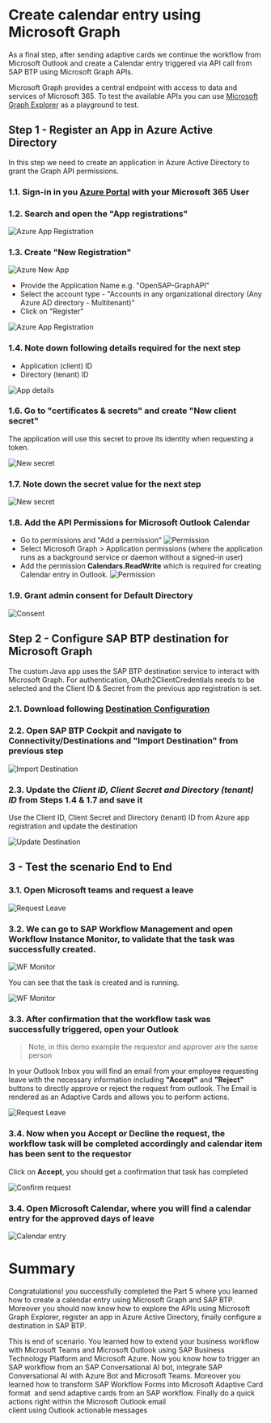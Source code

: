 # Create calendar entry using Microsoft Graph

As a final step, after sending adaptive cards we continue the workflow from Microsoft Outlook and create a Calendar entry triggered via API call from SAP BTP using Microsoft Graph APIs. 

Microsoft Graph provides a central endpoint with access to data and services of Microsoft 365. To test the available APIs you can use [Microsoft Graph Explorer](https://graph.microsoft.com) as a playground to test.




## Step 1 - Register an App in Azure Active Directory

In this step we need to create an application in Azure Active Directory to grant the Graph API permissions.

### 1.1. Sign-in in you [Azure Portal](https://portal.azure.com/) with your **Microsoft 365 User**

### 1.2. Search and open the "App registrations"

![Azure App Registration](./images/u5_app_reg.png)

### 1.3. Create "New Registration"

![Azure New App](./images/u5_new_reg.png)

* Provide the Application Name e.g. "OpenSAP-GraphAPI"
* Select the account type - "Accounts in any organizational directory (Any Azure AD directory - Multitenant)" 
* Click on "Register"

![Azure App Registration](./images/u5_register.png)

### 1.4. Note down following details required for the next step

* Application (client) ID
* Directory (tenant) ID

![App details](./images/u5_app_id.png)

### 1.6. Go to "certificates & secrets" and create "New client secret"

The application will use this secret to prove its identity when requesting a token.

![New secret](./images/u5_new_secret.png)

### 1.7. Note down the secret value for the next step

![New secret](./images/u5_secret.png)

### 1.8. Add the API Permissions for Microsoft Outlook Calendar

* Go to permissions and "Add a permission"
  ![Permission](./images/u5_permission.png)
* Select Microsoft Graph > Application permissions (where the application runs as a background service or daemon without a signed-in user)
* Add the permission **Calendars.ReadWrite** which is required for creating Calendar entry in Outlook.
 ![Permission](./images/u5_add_premission.png)

 ### 1.9. Grant admin consent for Default Directory 

 ![Consent](./images/u5_grant_consent.png)


## Step 2 - Configure SAP BTP destination for Microsoft Graph

The custom Java app uses the SAP BTP destination service to interact with Microsoft Graph.
For authentication, OAuth2ClientCredentials needs to be selected and the Client ID & Secret from the previous app registration is set.

### 2.1. Download following [Destination Configuration](https://github.com/SAP-samples/btp-extend-workflow-cai-msteams/blob/basic-scope/sample-coding/btp-wf-outlook-integration/MSGraphAPI)


### 2.2. Open SAP BTP Cockpit and navigate to Connectivity/Destinations and "Import Destination" from previous step

 ![Import Destination](./images/u5_destination.png)

### 2.3. Update the *Client ID, Client Secret and Directory (tenant) ID* from **Steps 1.4 & 1.7** and save it

Use the Client ID, Client Secret and Directory (tenant) ID from Azure app registration and update the destination

 ![Update Destination](./images/u5_update_destination.png)

## 3 - Test the scenario End to End

### 3.1. Open Microsoft teams and request a leave

![Request Leave](./images/u5_test_teams.png)

### 3.2. We can go to SAP Workflow Management and open Workflow Instance Monitor, to validate that the task was successfully created. 
    
![WF Monitor](./images/u5_wm_monitor.png)

You can see that the task is created and is running.

![WF Monitor](./images/u5_wm_task.png)

### 3.3. After confirmation that the workflow task was successfully triggered, open your Outlook

>Note, in this demo example the requestor and approver are the same person

In your Outlook Inbox you will find an email from your employee requesting leave with the necessary information including **"Accept"** and **"Reject"** buttons to directly approve or reject the request from outlook. The Email is rendered as an Adaptive Cards and allows you to perform actions.

![Request Leave](./images/u5_outlook.png)

### 3.4. Now when you Accept or Decline the request, the workflow task will be completed accordingly and  calendar item has been sent to the requestor

Click on **Accept**, you should get a confirmation that task has completed

![Confirm request](./images/u5_task_completed_1.png)

### 3.4. Open Microsoft Calendar, where you will find a calendar entry for the approved days of leave

![Calendar entry](./images/u5_calendar.png)

# Summary

Congratulations! you successfully completed the Part 5 where you learned how to create a calendar entry using Microsoft Graph and SAP BTP. Moreover you should  now know how to explore the APIs using Microsoft Graph Explorer, register an app in Azure Active Directory, finally configure a destination in SAP BTP.


This is end of scenario. You learned how to extend your business workflow with Microsoft Teams and Microsoft Outlook using SAP Business Technology Platform and Microsoft Azure.
Now you know how to trigger an SAP workflow from an SAP Conversational AI bot,
integrate SAP Conversational AI with Azure Bot and Microsoft Teams. Moreover you learned how to transform SAP Workflow Forms into Microsoft Adaptive Card format 
and send adaptive cards from an SAP workflow. Finally do a quick actions right within the Microsoft Outlook email client using Outlook actionable messages


